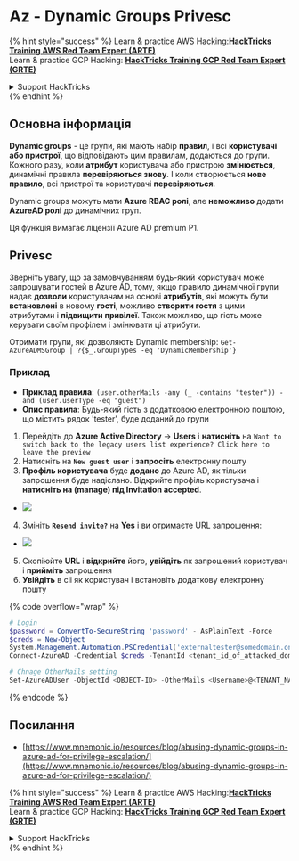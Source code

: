# Az - Dynamic Groups Privesc

{% hint style="success" %}
Learn & practice AWS Hacking:<img src="/.gitbook/assets/image.png" alt="" data-size="line">[**HackTricks Training AWS Red Team Expert (ARTE)**](https://training.hacktricks.xyz/courses/arte)<img src="/.gitbook/assets/image.png" alt="" data-size="line">\
Learn & practice GCP Hacking: <img src="/.gitbook/assets/image (2).png" alt="" data-size="line">[**HackTricks Training GCP Red Team Expert (GRTE)**<img src="/.gitbook/assets/image (2).png" alt="" data-size="line">](https://training.hacktricks.xyz/courses/grte)

<details>

<summary>Support HackTricks</summary>

* Check the [**subscription plans**](https://github.com/sponsors/carlospolop)!
* **Join the** 💬 [**Discord group**](https://discord.gg/hRep4RUj7f) or the [**telegram group**](https://t.me/peass) or **follow** us on **Twitter** 🐦 [**@hacktricks\_live**](https://twitter.com/hacktricks\_live)**.**
* **Share hacking tricks by submitting PRs to the** [**HackTricks**](https://github.com/carlospolop/hacktricks) and [**HackTricks Cloud**](https://github.com/carlospolop/hacktricks-cloud) github repos.

</details>
{% endhint %}

## Основна інформація

**Dynamic groups** - це групи, які мають набір **правил**, і всі **користувачі або пристрої**, що відповідають цим правилам, додаються до групи. Кожного разу, коли **атрибут** користувача або пристрою **змінюється**, динамічні правила **перевіряються знову**. І коли створюється **нове правило**, всі пристрої та користувачі **перевіряються**.

Dynamic groups можуть мати **Azure RBAC ролі**, але **неможливо** додати **AzureAD ролі** до динамічних груп.

Ця функція вимагає ліцензії Azure AD premium P1.

## Privesc

Зверніть увагу, що за замовчуванням будь-який користувач може запрошувати гостей в Azure AD, тому, якщо правило динамічної групи надає **дозволи** користувачам на основі **атрибутів**, які можуть бути **встановлені** в новому **гості**, можливо **створити гостя** з цими атрибутами і **підвищити привілеї**. Також можливо, що гість може керувати своїм профілем і змінювати ці атрибути.

Отримати групи, які дозволяють Dynamic membership: `Get-AzureADMSGroup | ?{$_.GroupTypes -eq 'DynamicMembership'}`

### Приклад

* **Приклад правила**: `(user.otherMails -any (_ -contains "tester")) -and (user.userType -eq "guest")`
* **Опис правила**: Будь-який гість з додатковою електронною поштою, що містить рядок 'tester', буде доданий до групи

1. Перейдіть до **Azure Active Directory** -> **Users** і **натисніть** на `Want to switch back to the legacy users list experience? Click here to leave the preview`
2. Натисніть на **`New guest user`** і **запросіть** електронну пошту
3. **Профіль користувача** буде **додано** до Azure AD, як тільки запрошення буде надіслано. Відкрийте профіль користувача і **натисніть на (manage) під Invitation accepted**.
* ![](<../../../.gitbook/assets/image (281).png>)
4. Змініть **`Resend invite?`** на **Yes** і ви отримаєте URL запрошення:
* ![](<../../../.gitbook/assets/image (205).png>)
5. Скопіюйте **URL** і **відкрийте** його, **увійдіть** як запрошений користувач і **прийміть** запрошення
6. **Увійдіть** в cli як користувач і встановіть додаткову електронну пошту

{% code overflow="wrap" %}
```powershell
# Login
$password = ConvertTo-SecureString 'password' - AsPlainText -Force
$creds = New-Object
System.Management.Automation.PSCredential('externaltester@somedomain.onmicrosoft.com', $Password)
Connect-AzureAD -Credential $creds -TenantId <tenant_id_of_attacked_domain>

# Chnage OtherMails setting
Set-AzureADUser -ObjectId <OBJECT-ID> -OtherMails <Username>@<TENANT_NAME>.onmicrosoft.com -Verbose
```
{% endcode %}

## Посилання

* [https://www.mnemonic.io/resources/blog/abusing-dynamic-groups-in-azure-ad-for-privilege-escalation/](https://www.mnemonic.io/resources/blog/abusing-dynamic-groups-in-azure-ad-for-privilege-escalation/)

{% hint style="success" %}
Learn & practice AWS Hacking:<img src="/.gitbook/assets/image.png" alt="" data-size="line">[**HackTricks Training AWS Red Team Expert (ARTE)**](https://training.hacktricks.xyz/courses/arte)<img src="/.gitbook/assets/image.png" alt="" data-size="line">\
Learn & practice GCP Hacking: <img src="/.gitbook/assets/image (2).png" alt="" data-size="line">[**HackTricks Training GCP Red Team Expert (GRTE)**<img src="/.gitbook/assets/image (2).png" alt="" data-size="line">](https://training.hacktricks.xyz/courses/grte)

<details>

<summary>Support HackTricks</summary>

* Check the [**subscription plans**](https://github.com/sponsors/carlospolop)!
* **Join the** 💬 [**Discord group**](https://discord.gg/hRep4RUj7f) or the [**telegram group**](https://t.me/peass) or **follow** us on **Twitter** 🐦 [**@hacktricks\_live**](https://twitter.com/hacktricks\_live)**.**
* **Share hacking tricks by submitting PRs to the** [**HackTricks**](https://github.com/carlospolop/hacktricks) and [**HackTricks Cloud**](https://github.com/carlospolop/hacktricks-cloud) github repos.

</details>
{% endhint %}
